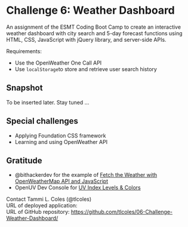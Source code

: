 # Challenge 6: Weather Dashboard
An assignment of the ESMT Coding Boot Camp to create an interactive weather dashboard with city search and 5-day forecast functions using HTML, CSS, JavaScript with jQuery library, and server-side APIs.

Requirements:
* Use the OpenWeather One Call API
* Use `localStorage`to store and retrieve user search history

## Snapshot

To be inserted later. Stay tuned ...

## Special challenges
* Applying Foundation CSS framework
* Learning and using OpenWeather API

## Gratitude 
* @bithackerdev for the example of [Fetch the Weather with OpenWeatherMap API and JavaScript](https://bithacker.dev/fetch-weather-openweathermap-api-javascript)
* OpenUV Dev Console for [UV Index Levels & Colors](https://www.openuv.io/kb/uv-index-levels-colors)

Contact 
Tammi L. Coles (@tlcoles)  
URL of deployed application:  
URL of GitHub repository: https://github.com/tlcoles/06-Challenge-Weather-Dashboard/  
